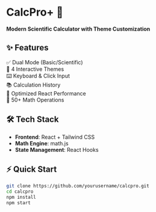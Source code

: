 # CalcPro+ 🧮  
**Modern Scientific Calculator with Theme Customization**  

## ✨ Features  
✅ Dual Mode (Basic/Scientific)  
🎨 4 Interactive Themes  
⌨️ Keyboard & Click Input  
📚 Calculation History  
🚀 Optimized React Performance  
🔢 50+ Math Operations  

## 🛠️ Tech Stack  
- **Frontend**: React + Tailwind CSS  
- **Math Engine**: math.js  
- **State Management**: React Hooks  

## ⚡ Quick Start  
```bash
git clone https://github.com/yourusername/calcpro.git
cd calcpro
npm install
npm start
